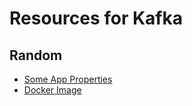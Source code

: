 # Resources for Kafka

## Random
- [Some App Properties](https://gist.github.com/geunho/77f3f9a112ea327457353aa407328771)
- [Docker Image](https://hub.docker.com/r/bitnami/kafka)